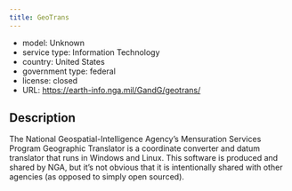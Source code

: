 ```yaml
---
title: GeoTrans
---
```


- model: Unknown
- service type: Information Technology
- country: United States
- government type: federal
- license: closed
- URL: https://earth-info.nga.mil/GandG/geotrans/

## Description
The National Geospatial-Intelligence Agency’s Mensuration Services Program Geographic Translator is a coordinate converter and datum translator that runs in Windows and Linux. This software is produced and shared by NGA, but it’s not obvious that it is intentionally shared with other agencies (as opposed to simply open sourced).
